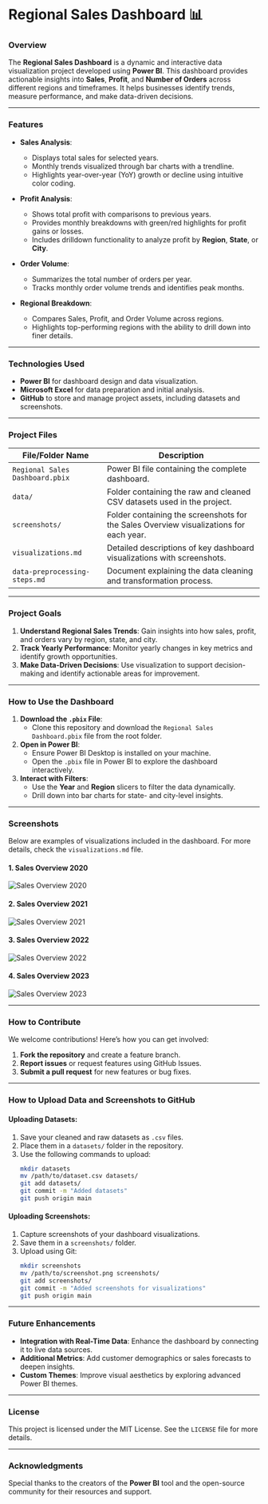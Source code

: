 
# Regional Sales Dashboard 📊

### **Overview**

The **Regional Sales Dashboard** is a dynamic and interactive data visualization project developed using **Power BI**. This dashboard provides actionable insights into **Sales**, **Profit**, and **Number of Orders** across different regions and timeframes. It helps businesses identify trends, measure performance, and make data-driven decisions.

---

### **Features**

- **Sales Analysis**:
  - Displays total sales for selected years.
  - Monthly trends visualized through bar charts with a trendline.
  - Highlights year-over-year (YoY) growth or decline using intuitive color coding.

- **Profit Analysis**:
  - Shows total profit with comparisons to previous years.
  - Provides monthly breakdowns with green/red highlights for profit gains or losses.
  - Includes drilldown functionality to analyze profit by **Region**, **State**, or **City**.

- **Order Volume**:
  - Summarizes the total number of orders per year.
  - Tracks monthly order volume trends and identifies peak months.

- **Regional Breakdown**:
  - Compares Sales, Profit, and Order Volume across regions.
  - Highlights top-performing regions with the ability to drill down into finer details.

---

### **Technologies Used**

- **Power BI** for dashboard design and data visualization.
- **Microsoft Excel** for data preparation and initial analysis.
- **GitHub** to store and manage project assets, including datasets and screenshots.

---

### **Project Files**

| File/Folder Name        | Description                                                                 |
|-------------------------|-----------------------------------------------------------------------------|
| `Regional Sales Dashboard.pbix` | Power BI file containing the complete dashboard.                            |
| `data/`             | Folder containing the raw and cleaned CSV datasets used in the project.    |
| `screenshots/`          | Folder containing the screenshots for the Sales Overview visualizations for each year.   |
| `visualizations.md`     | Detailed descriptions of key dashboard visualizations with screenshots.    |
| `data-preprocessing-steps.md` | Document explaining the data cleaning and transformation process.           |

---

### **Project Goals**

1. **Understand Regional Sales Trends**: Gain insights into how sales, profit, and orders vary by region, state, and city.
2. **Track Yearly Performance**: Monitor yearly changes in key metrics and identify growth opportunities.
3. **Make Data-Driven Decisions**: Use visualization to support decision-making and identify actionable areas for improvement.

---

### **How to Use the Dashboard**

1. **Download the `.pbix` File**:
   - Clone this repository and download the `Regional Sales Dashboard.pbix` file from the root folder.
2. **Open in Power BI**:
   - Ensure Power BI Desktop is installed on your machine.
   - Open the `.pbix` file in Power BI to explore the dashboard interactively.
3. **Interact with Filters**:
   - Use the **Year** and **Region** slicers to filter the data dynamically.
   - Drill down into bar charts for state- and city-level insights.

---

### **Screenshots**

Below are examples of visualizations included in the dashboard. For more details, check the `visualizations.md` file.

#### **1. Sales Overview 2020**
![Sales Overview 2020](screenshots/sales_overview_2020.png)

#### **2. Sales Overview 2021**
![Sales Overview 2021](screenshots/sales_overview_2021.png)

#### **3. Sales Overview 2022**
![Sales Overview 2022](screenshots/sales_overview_2022.png)

#### **4. Sales Overview 2023**
![Sales Overview 2023](screenshots/sales_overview_2023.png)

---

### **How to Contribute**

We welcome contributions! Here’s how you can get involved:
1. **Fork the repository** and create a feature branch.
2. **Report issues** or request features using GitHub Issues.
3. **Submit a pull request** for new features or bug fixes.

---

### **How to Upload Data and Screenshots to GitHub**

#### **Uploading Datasets**:
1. Save your cleaned and raw datasets as `.csv` files.
2. Place them in a `datasets/` folder in the repository.
3. Use the following commands to upload:
   ```bash
   mkdir datasets
   mv /path/to/dataset.csv datasets/
   git add datasets/
   git commit -m "Added datasets"
   git push origin main
   ```

#### **Uploading Screenshots**:
1. Capture screenshots of your dashboard visualizations.
2. Save them in a `screenshots/` folder.
3. Upload using Git:
   ```bash
   mkdir screenshots
   mv /path/to/screenshot.png screenshots/
   git add screenshots/
   git commit -m "Added screenshots for visualizations"
   git push origin main
   ```

---

### **Future Enhancements**

- **Integration with Real-Time Data**: Enhance the dashboard by connecting it to live data sources.
- **Additional Metrics**: Add customer demographics or sales forecasts to deepen insights.
- **Custom Themes**: Improve visual aesthetics by exploring advanced Power BI themes.

---

### **License**
This project is licensed under the MIT License. See the `LICENSE` file for more details.

---

### **Acknowledgments**
Special thanks to the creators of the **Power BI** tool and the open-source community for their resources and support.


